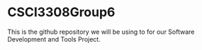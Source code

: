 # CSCI3308Group6
This is the github repository we will be using to for our Software Development and Tools Project.
